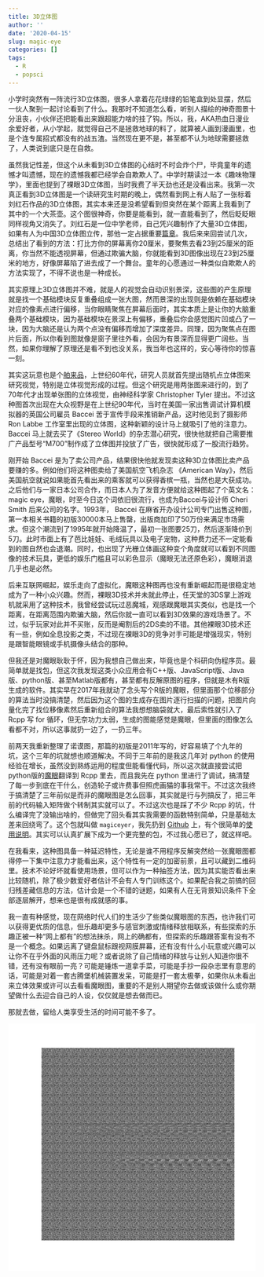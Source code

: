 ```yaml
---
title: 3D立体图
author: ''
date: '2020-04-15'
slug: magic-eye
categories: []
tags:
  - R
  - popsci
---
```


小学时突然有一阵流行3D立体图，很多人拿着花花绿绿的铅笔盒到处显摆，然后一伙人聚到一起讨论看到了什么。我那时不知道怎么看，听别人描绘的神奇图景十分沮丧，小伙伴还把能看出来跟超能力啥的挂了钩。所以，我，AKA热血日漫业余爱好者，从小学起，就觉得自己不是拯救地球的料了，就算被人画到漫画里，也是个连专属招式都没有的战五渣。当然现在更不是，甚至都不认为地球需要拯救了，人类说到底只是在自救。

虽然我记性差，但这个从未看到3D立体图的心结时不时会炸个尸，毕竟童年的遗憾才叫遗憾，现在的遗憾我都已经学会自欺欺人了。中学时期读过一本《趣味物理学》，里面也提到了裸眼3D立体图，当时我费了半天劲也还是没看出来。我第一次真正看到3D立体图是一个读研究生时期的晚上，偶然看到网上有人贴了一张标着刘红石作品的3D立体图，其实本来还是没希望看到但突然在某个距离上我看到了其中的一个大茶壶。这个图很神奇，你要是能看到，就一直能看到了，然后眨眨眼同样视角又消失了。刘红石是一位中学老师，自己凭兴趣制作了大量3D立体图，如果有人为中国3D立体图立传，那他一定占据重要[篇章](http://www.liuhs.com/)。我后来来回尝试几次，总结出了看到的方法：打比方你的屏幕离你20厘米，要聚焦去看23到25厘米的距离，你当然不能透视屏幕，但通过欺骗大脑，你就能看到3D图像出现在23到25厘米的地方，好像屏幕陷了进去成了一个舞台。童年的心愿通过一种类似自欺欺人的方法实现了，不得不说也是一种成长。

其实原理上3D立体图并不难，就是人的视觉会自动识别景深，这些图的产生原理就是找一个基础模块反复重叠组成一张大图，然而景深的出现则是依赖在基础模块对应的像素点进行偏移，当你眼睛聚焦在屏幕后面时，其实本质上是让你的大脑重叠两个基础模块，因为基础模块在景深上有偏移，重叠后你会感觉图片凹或凸了一块，因为大脑还是认为两个点没有偏移而增加了深度差异。同理，因为聚焦点在图片后面，所以你看到图就像是窗子里往外看，会因为有景深而显得更广阔些。当然，如果你理解了原理还是看不到也没关系，我当年也这样的，安心等待你的惊喜一刻。

其实这玩意也是个[舶来品](https://eyeondesign.aiga.org/the-hidden-history-of-magic-eye-the-optical-illusion-that-briefly-took-over-the-world/)，上世纪60年代，研究人员就首先提出随机点立体图来研究视觉，特别是立体视觉形成的过程。但这个研究是用两张图来进行的，到了70年代才出现单张图的立体视觉，由神经科学家 Christopher Tyler 提出。不过这种图首次出现在大众视野是在上世纪90年代，当时在美国一家出售调试计算机模拟器的英国公司雇员 Baccei 苦于宣传手段来推销新产品，这时他见到了摄影师 Ron Labbe 工作室里出现的立体图，这种新颖的设计马上就吸引了他的注意力。 Baccei 马上就去买了《Stereo World》的杂志潜心研究，很快他就把自己需要推广产品型号“M700”制作成了立体图并投放了广告，很快就形成了一股流行趋势。

刚开始 Baccei 是为了卖公司产品，结果很快他就发现卖这种3D立体图比卖产品要赚的多。例如他们将这种图卖给了美国航空飞机杂志 《American Way》，然后美国航空就说如果能首先看出来的乘客就可以获得香槟一瓶，当然也是大获成功。之后他们与一家日本公司合作，而日本人为了发音方便就给这种图起了个英文名：magic eye，魔眼，时至今日这个词依旧很流行，也成为Baccei与设计师 Cheri Smith 后来公司的名字。1993年， Baccei 在麻省开办设计公司专门出售这种图，第一本相关书籍的初版30000本马上售罄，出版商加印了50万份来满足市场需求。但这个潮流到了1995年就开始降温了，最初一张图要25刀，然后逐渐降价到5刀。此时市面上有了芭比娃娃、毛绒玩具以及电子宠物，这种费力还不一定能看到的图自然也会退潮。同时，也出现了光栅立体画这种变个角度就可以看到不同图像的技术玩具，更低的娱乐门槛且可以彩色显示（魔眼无法还原色彩），魔眼消退几乎也是必然。

后来互联网崛起，娱乐走向了虚拟化，魔眼这种图再也没有重新崛起而是很稳定地成为了一种小众兴趣。然而，裸眼3D技术并未就此停止，任天堂的3DS掌上游戏机就采用了这种技术，我曾经尝试玩过恶魔城，观感跟魔眼其实类似，也是找一个距离，在距离范围内欺骗大脑，然后你就一直可以看到3D效果的游戏场景了。不过，似乎玩家对此并不买账，反而是阉割后的2DS卖的不错。其他裸眼3D技术还有一些，例如全息投影之类，不过现在裸眼3D的竞争对手可能是增强现实，特别是跟智能眼镜或手机摄像头结合的那种。

但我还是对魔眼耿耿于怀，因为我想自己做出来，毕竟也是个科研向伪程序员。最简单就是找包，但这次我发现这类小众应用会有C++版、JavaScript版、Java版、python版、甚至Matlab版都有，甚至都有反解原图的程序，但就是木有R版生成的软件。其实早在2017年我就动了念头写个R版的魔眼，但里面那个位移部分的算法当时没搞清楚，然后因为这个图的生成存在图片逐行扫描的问题，把图片向量化完了找位移像素然后重新组合的算法我想想脑袋就大，最后索性就引入了 Rcpp 写 for 循环，但无奈功力太弱，生成的图能感觉是魔眼，但里面的图像怎么看都不对，所以这事就扔一边了，一扔三年。

前两天我重新整理了诺谟图，那篇的初版是2011年写的，好容易填了个九年的坑，这个三年的坑就想也顺道解决。不同于三年前的是我这几年对 python 的使用经验在增长，虽然没到熟练运用的程度但能看懂代码，所以这次就直接尝试把python版的[魔眼](https://flothesof.github.io/making-stereograms-Python.html)翻译到 Rcpp 里去，而且我先在 python 里进行了调试，搞清楚了每一步到底在干什么，创造轮子或许费事但照虎画猫的事我常干。不过这次我终于搞清楚了三年前似是而非的魔眼图是怎么回事，其实就是行与列搞反了，把三年前的代码输入矩阵做个转制其实就可以了。不过这次也是踩了不少 Rcpp 的坑，什么编译完了没输出啥的，但做完了回头看其实我需要的函数特别简单，只是基础太差来回绕弯了。这个包就叫做 `magiceyer`，我先扔到 [Github](https://github.com/yufree/magiceyer) 上，有个很简单的[使用说明](https://yufree.github.io/magiceyer/articles/MagicEye.html)。其实可以认真扩展下成为一个更完整的包，不过我心愿已了，就这样吧。

在我看来，这种图具备一种延迟特性，无论是谁不用程序反解突然给一张魔眼图都得停一下集中注意力才能看出来，这个特性有一定的加密前景，且可以藏到二维码里。技术不论好坏就看使用场景，但可以作为一种抽签方法，因为其实能否看出来比较随机，除了极少数爱好者估计不会有人专门训练这个。如果配合我之前搞的回归残差藏信息的方法，估计会是一个不错的谜题，如果有人在无背景知识条件下全部逐层解开，想来也是很有成就感的事。

我一直有种感觉，现在网络时代人们的生活少了些类似魔眼图的东西，也许我们可以获得更优质的信息，但乐趣却更多与感官刺激或情绪释放相联系，有些探索的乐趣正被一种“网上都有”的想法抹杀，网上的确都有，但探索的乐趣跟答案有没有不是一个概念。如果远离了键盘鼠标跟视网膜屏幕，还有没有什么小玩意或兴趣可以让你不在乎外面的风雨压力呢？或者说除了自己情绪的释放与让别人知道你很不错，还有没有眼前一亮？可能是锤炼一道拿手菜，可能是手抄一段杂志里有意思的话，可能是对着一套古腾堡机械装置发呆，可能是打一套太极拳，如果你从未看出来立体效果或许可以去看看魔眼图，重要的不是别人期望你去做或该做什么或你期望做什么去迎合自己的人设，仅仅就是想去做而已。

那就去做，留给人类享受生活的时间可能不多了。

![](/cn/2020-04-15-magic-eye_files/magiceye.png)
